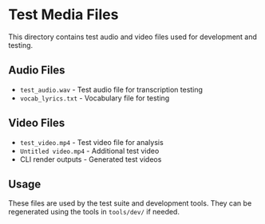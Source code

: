 # Test Media Files

This directory contains test audio and video files used for development and testing.

## Audio Files
- `test_audio.wav` - Test audio file for transcription testing
- `vocab_lyrics.txt` - Vocabulary file for testing

## Video Files  
- `test_video.mp4` - Test video file for analysis
- `Untitled video.mp4` - Additional test video
- CLI render outputs - Generated test videos

## Usage

These files are used by the test suite and development tools. They can be regenerated using the tools in `tools/dev/` if needed.